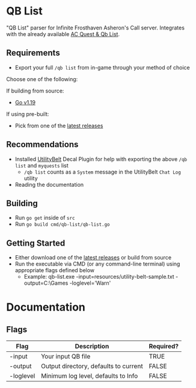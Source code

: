 # QB List
"QB List" parser for Infinite Frosthaven Asheron's Call server. Integrates with the already available [AC Quest & Qb List](https://docs.google.com/spreadsheets/d/1RijHs24riB7ww21W7RUfDMdMCi3MqWk8PQCiW-ybryI/edit#gid=737277478).

## Requirements

* Export your full `/qb list` from in-game through your method of choice

Choose one of the following:

If building from source:

* [Go v1.19](https://go.dev/dl/)

If using pre-built:

* Pick from one of the [latest releases](https://github.com/damitchem/qb-list/releases) 

## Recommendations

* Installed [UtilityBelt](https://utilitybelt.gitlab.io/) Decal Plugin for help with exporting the above `/qb list` and `myquests` list
    * `/qb list` counts as a `System` message in the UtilityBelt `Chat Log` utility
* Reading the documentation

## Building

* Run `go get` inside of `src`
* Run `go build cmd/qb-list/qb-list.go`

## Getting Started

* Either download one of the [latest releases](https://github.com/damitchem/qb-list/releases) or build from source
* Run the executable via CMD (or any command-line terminal) using appropriate flags defined below
  * Example: qb-list.exe -input=resources/utility-belt-sample.txt -output=C:\\Games -loglevel='Warn'

# Documentation

## Flags

| Flag      | Description                           | Required? |
|-----------|---------------------------------------|-----------|
| -input    | Your input QB file                    | TRUE      |
 | -output   | Output directory, defaults to current | FALSE     |
 | -loglevel | Minimum log level, defaults to Info   | FALSE     |